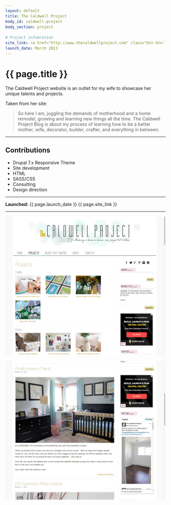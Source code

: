 ```yaml
---
layout: default
title: The Caldwell Project
body_id: caldwell-project
body_section: project

# Project infomration
site_link: <a href="http://www.thecaldwellproject.com" class="btn btn-launch">View site</a>
launch_date: March 2013
---
```


# {{ page.title }}

The Caldwell Project website is an outlet for my wife to showcase her unique talents and projects.

Taken from her site:
>So here I am, juggling the demands of motherhood and a home remodel, growing and learning new things all the time. The Caldwell Project Blog is about my process of learning how to be a better mother, wife, decorator, builder, crafter, and everything in between.

---

## Contributions

* Drupal 7.x Responsive Theme
* Site development
* HTML
* SASS/CSS
* Consulting
* Design direction

---

**Launched:** {{ page.launch_date }} {{ page.site_link }}

---

![Projects](screenshots/projects.jpeg)

![Home](screenshots/home.jpeg)
